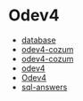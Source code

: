 # Odev4

<!--Index-->

- [database](./Ders%20%C4%B0%C3%A7eri%C4%9Fi/%C3%96devler/Odev4/database.sql)
- [odev4-cozum](./Ders%20%C4%B0%C3%A7eri%C4%9Fi/%C3%96devler/Odev4/odev4-cozum.odt)
- [odev4-cozum](./Ders%20%C4%B0%C3%A7eri%C4%9Fi/%C3%96devler/Odev4/odev4-cozum.pdf)
- [odev4](./Ders%20%C4%B0%C3%A7eri%C4%9Fi/%C3%96devler/Odev4/odev4.doc)
- [Odev4](./Ders%20%C4%B0%C3%A7eri%C4%9Fi/%C3%96devler/Odev4/Odev4.java)
- [sql-answers](./Ders%20%C4%B0%C3%A7eri%C4%9Fi/%C3%96devler/Odev4/sql-answers.sql)

<!--Index-->
